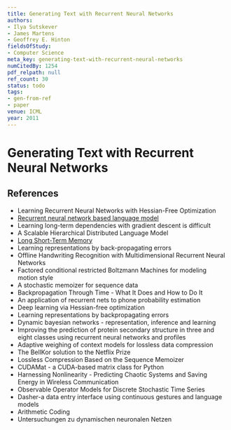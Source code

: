 ```yaml
---
title: Generating Text with Recurrent Neural Networks
authors:
- Ilya Sutskever
- James Martens
- Geoffrey E. Hinton
fieldsOfStudy:
- Computer Science
meta_key: generating-text-with-recurrent-neural-networks
numCitedBy: 1254
pdf_relpath: null
ref_count: 30
status: todo
tags:
- gen-from-ref
- paper
venue: ICML
year: 2011
---
```


# Generating Text with Recurrent Neural Networks

## References

- Learning Recurrent Neural Networks with Hessian-Free Optimization
- [Recurrent neural network based language model](./recurrent-neural-network-based-language-model.md)
- Learning long-term dependencies with gradient descent is difficult
- A Scalable Hierarchical Distributed Language Model
- [Long Short-Term Memory](./long-short-term-memory.md)
- Learning representations by back-propagating errors
- Offline Handwriting Recognition with Multidimensional Recurrent Neural Networks
- Factored conditional restricted Boltzmann Machines for modeling motion style
- A stochastic memoizer for sequence data
- Backpropagation Through Time - What It Does and How to Do It
- An application of recurrent nets to phone probability estimation
- Deep learning via Hessian-free optimization
- Learning representations by backpropagating errors
- Dynamic bayesian networks - representation, inference and learning
- Improving the prediction of protein secondary structure in three and eight classes using recurrent neural networks and profiles
- Adaptive weighing of context models for lossless data compression
- The BellKor solution to the Netflix Prize
- Lossless Compression Based on the Sequence Memoizer
- CUDAMat - a CUDA-based matrix class for Python
- Harnessing Nonlinearity - Predicting Chaotic Systems and Saving Energy in Wireless Communication
- Observable Operator Models for Discrete Stochastic Time Series
- Dasher-a data entry interface using continuous gestures and language models
- Arithmetic Coding
- Untersuchungen zu dynamischen neuronalen Netzen
